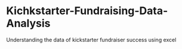 # Kichkstarter-Fundraising-Data-Analysis
Understanding the data of kickstarter fundraiser success using excel
